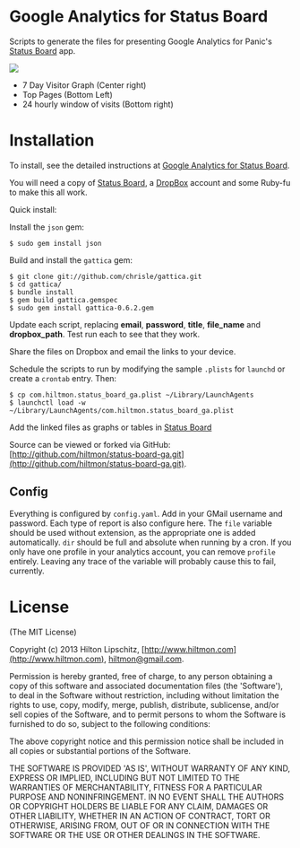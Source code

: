 # Google Analytics for Status Board

Scripts to generate the files for presenting Google Analytics for Panic's [Status Board](http://click.linksynergy.com/fs-bin/stat?id=V41G*FiMqjc&offerid=146261&type=3&subid=0&tmpid=1826&RD_PARM1=https%253A%252F%252Fitunes.apple.com%252Fus%252Fapp%252Fstatus-board%252Fid449955536%253Fmt%253D8%2526uo%253D4%2526partnerId%253D30) app.

![](sample_board.jpg)

* 7 Day Visitor Graph (Center right)
* Top Pages (Bottom Left)
* 24 hourly window of visits (Bottom right)

# Installation

To install, see the detailed instructions at [Google Analytics for Status Board](http://www.hiltmon.com/blog/2013/04/10/google-analytics-for-status-board/).

You will need a copy of [Status Board](http://click.linksynergy.com/fs-bin/stat?id=V41G*FiMqjc&offerid=146261&type=3&subid=0&tmpid=1826&RD_PARM1=https%253A%252F%252Fitunes.apple.com%252Fus%252Fapp%252Fstatus-board%252Fid449955536%253Fmt%253D8%2526uo%253D4%2526partnerId%253D30), a [DropBox](http://www.dropbox.com) account and some Ruby-fu to make this all work.

Quick install:

Install the `json` gem:

	$ sudo gem install json

Build and install the `gattica` gem:

	$ git clone git://github.com/chrisle/gattica.git
	$ cd gattica/
	$ bundle install
	$ gem build gattica.gemspec
	$ sudo gem install gattica-0.6.2.gem
	
Update each script, replacing **email**, **password**, **title**, **file_name** and **dropbox_path**. Test run each to see that they work.

Share the files on Dropbox and email the links to your device.

Schedule the scripts to run by modifying the sample `.plists` for `launchd` or create a `crontab` entry. Then:

	$ cp com.hiltmon.status_board_ga.plist ~/Library/LaunchAgents
	$ launchctl load -w ~/Library/LaunchAgents/com.hiltmon.status_board_ga.plist

Add the linked files as graphs or tables in [Status Board](http://click.linksynergy.com/fs-bin/stat?id=V41G*FiMqjc&offerid=146261&type=3&subid=0&tmpid=1826&RD_PARM1=https%253A%252F%252Fitunes.apple.com%252Fus%252Fapp%252Fstatus-board%252Fid449955536%253Fmt%253D8%2526uo%253D4%2526partnerId%253D30)

Source can be viewed or forked via GitHub: [http://github.com/hiltmon/status-board-ga.git](http://github.com/hiltmon/status-board-ga.git).

## Config

Everything is configured by `config.yaml`. Add in your GMail username and password. Each type of report is also configure here. The `file` variable should be used without extension, as the appropriate one is added automatically. `dir` should be full and absolute when running by a cron. If you only have one profile in your analytics account, you can remove `profile` entirely. Leaving any trace of the variable will probably cause this to fail, currently.

# License
(The MIT License)

Copyright (c) 2013 Hilton Lipschitz, [http://www.hiltmon.com](http://www.hiltmon.com), [hiltmon@gmail.com](mailto:hiltmon@gmail.com).  

Permission is hereby granted, free of charge, to any person obtaining a copy of this software and associated documentation files (the 'Software'), to deal in the Software without restriction, including without limitation the rights to use, copy, modify, merge, publish, distribute, sublicense, and/or sell copies of the Software, and to permit persons to whom the Software is furnished to do so, subject to the following conditions:

The above copyright notice and this permission notice shall be included in all copies or substantial portions of the Software.

THE SOFTWARE IS PROVIDED 'AS IS', WITHOUT WARRANTY OF ANY KIND, EXPRESS OR IMPLIED, INCLUDING BUT NOT LIMITED TO THE WARRANTIES OF MERCHANTABILITY, FITNESS FOR A PARTICULAR PURPOSE AND NONINFRINGEMENT. IN NO EVENT SHALL THE AUTHORS OR COPYRIGHT HOLDERS BE LIABLE FOR ANY CLAIM, DAMAGES OR OTHER LIABILITY, WHETHER IN AN ACTION OF CONTRACT, TORT OR OTHERWISE, ARISING FROM, OUT OF OR IN CONNECTION WITH THE SOFTWARE OR THE USE OR OTHER DEALINGS IN THE SOFTWARE.
